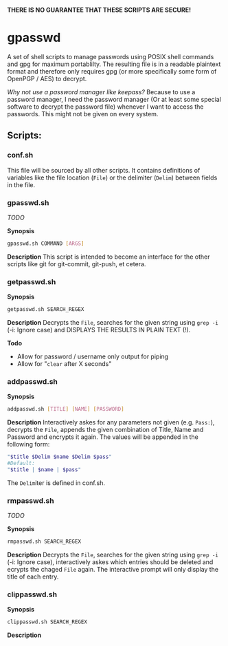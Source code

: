 **THERE IS NO GUARANTEE THAT THESE SCRIPTS ARE SECURE!**

# gpasswd

A set of shell scripts to manage passwords using POSIX shell commands and gpg for maximum portablilty. The resulting file is in a readable plaintext format and therefore only requires gpg (or more specifically some form of OpenPGP / AES) to decrypt.

*Why not use a password manager like keepass?*
Because to use a password manager, I need the password manager (Or at least some special software to decrypt the password file) whenever I want to access the passwords. This might not be given on every system.

## Scripts:

### conf.sh
This file will be sourced by all other scripts.
It contains definitions of variables like the file location (`File`) or the delimiter (`Delim`) between fields in the file.

### gpasswd.sh
*TODO*

**Synopsis**
```sh
gpasswd.sh COMMAND [ARGS]
```
**Description**
This script is intended to become an interface for the other scripts like git for git-commit, git-push, et cetera.

### getpasswd.sh

**Synopsis**
```sh
getpasswd.sh SEARCH_REGEX
```
**Description**
Decrypts the `File`, searches for the given string using `grep -i` (-i: Ignore case) and DISPLAYS THE RESULTS IN PLAIN TEXT (!).

**Todo**
- Allow for password / username only output for piping
- Allow for "`clear` after X seconds"

### addpasswd.sh

**Synopsis**
```sh
addpasswd.sh [TITLE] [NAME] [PASSWORD]
```

**Description**
Interactively askes for any parameters not given (e.g. `Pass:`), decrypts the `File`, appends the given combination of Title, Name and Password and encrypts it again.
The values will be appended in the following form:
```sh
"$title $Delim $name $Delim $pass"
#Default:
"$title | $name | $pass"
```
The `Delim`iter is defined in conf.sh.

### rmpasswd.sh
*TODO*

**Synopsis**
```sh
rmpasswd.sh SEARCH_REGEX
```

**Description**
Decrypts the `File`, searches for the given string using `grep -i` (-i: Ignore case), interactively askes which entries should be deleted and ecrypts the chaged `File` again. The interactive prompt will only display the title of each entry.

### clippasswd.sh

**Synopsis**
```sh
clippasswd.sh SEARCH_REGEX
```

**Description**
